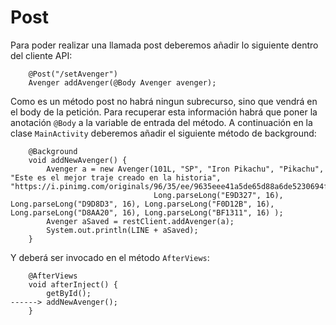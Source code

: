 # Post

Para poder realizar una llamada post deberemos añadir lo siguiente dentro del cliente API:

```
    @Post("/setAvenger")
    Avenger addAvenger(@Body Avenger avenger);
```

Como es un método post no habrá ningun subrecurso, sino que vendrá en el body de la petición. Para recuperar esta información habrá que poner la anotación `@Body` a la variable de entrada del método.
A continuación en la clase `MainActivity` deberemos añadir el siguiente método de background:

```
    @Background
    void addNewAvenger() {
        Avenger a = new Avenger(101L, "SP", "Iron Pikachu", "Pikachu", "Este es el mejor traje creado en la historia", "https://i.pinimg.com/originals/96/35/ee/9635eee41a5de65d88a6de5230694f1d.gif",
                                Long.parseLong("E9D327", 16), Long.parseLong("D9D8D3", 16), Long.parseLong("F0D12B", 16), Long.parseLong("D8AA20", 16), Long.parseLong("BF1311", 16) );
        Avenger aSaved = restClient.addAvenger(a);
        System.out.println(LINE + aSaved);
    }
```

Y deberá ser invocado en el método `AfterViews`:

```
    @AfterViews
    void afterInject() {
        getById();
------> addNewAvenger();
    }
```

